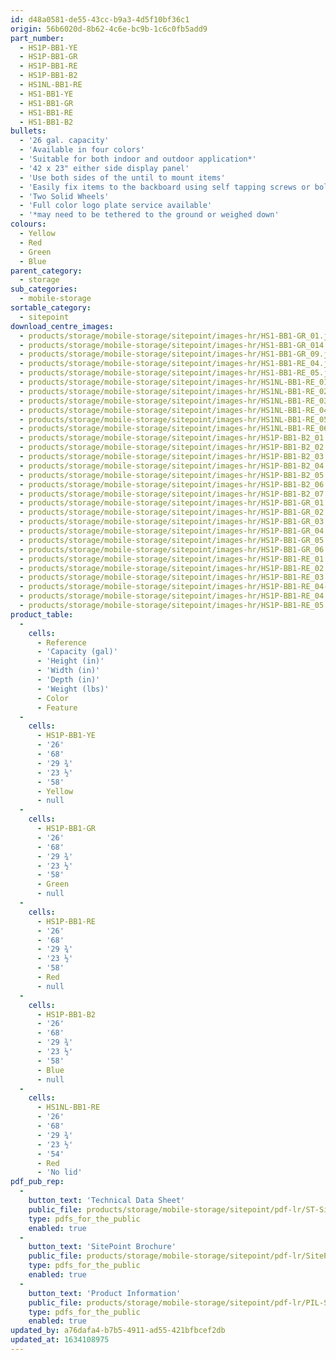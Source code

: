 ```yaml
---
id: d48a0581-de55-43cc-b9a3-4d5f10bf36c1
origin: 56b6020d-8b62-4c6e-bc9b-1c6c0fb5add9
part_number:
  - HS1P-BB1-YE
  - HS1P-BB1-GR
  - HS1P-BB1-RE
  - HS1P-BB1-B2
  - HS1NL-BB1-RE
  - HS1-BB1-YE
  - HS1-BB1-GR
  - HS1-BB1-RE
  - HS1-BB1-B2
bullets:
  - '26 gal. capacity'
  - 'Available in four colors'
  - 'Suitable for both indoor and outdoor application*'
  - '42 x 23" either side display panel'
  - 'Use both sides of the until to mount items'
  - 'Easily fix items to the backboard using self tapping screws or bolts (not included)'
  - 'Two Solid Wheels'
  - 'Full color logo plate service available'
  - '*may need to be tethered to the ground or weighed down'
colours:
  - Yellow
  - Red
  - Green
  - Blue
parent_category:
  - storage
sub_categories:
  - mobile-storage
sortable_category:
  - sitepoint
download_centre_images:
  - products/storage/mobile-storage/sitepoint/images-hr/HS1-BB1-GR_01.jpg
  - products/storage/mobile-storage/sitepoint/images-hr/HS1-BB1-GR_014.jpg
  - products/storage/mobile-storage/sitepoint/images-hr/HS1-BB1-GR_09.jpg
  - products/storage/mobile-storage/sitepoint/images-hr/HS1-BB1-RE_04.jpg
  - products/storage/mobile-storage/sitepoint/images-hr/HS1-BB1-RE_05.jpg
  - products/storage/mobile-storage/sitepoint/images-hr/HS1NL-BB1-RE_01.jpg
  - products/storage/mobile-storage/sitepoint/images-hr/HS1NL-BB1-RE_02.jpg
  - products/storage/mobile-storage/sitepoint/images-hr/HS1NL-BB1-RE_03.jpg
  - products/storage/mobile-storage/sitepoint/images-hr/HS1NL-BB1-RE_04.jpg
  - products/storage/mobile-storage/sitepoint/images-hr/HS1NL-BB1-RE_05.jpg
  - products/storage/mobile-storage/sitepoint/images-hr/HS1NL-BB1-RE_06.jpg
  - products/storage/mobile-storage/sitepoint/images-hr/HS1P-BB1-B2_01.jpg
  - products/storage/mobile-storage/sitepoint/images-hr/HS1P-BB1-B2_02.jpg
  - products/storage/mobile-storage/sitepoint/images-hr/HS1P-BB1-B2_03.jpg
  - products/storage/mobile-storage/sitepoint/images-hr/HS1P-BB1-B2_04.jpg
  - products/storage/mobile-storage/sitepoint/images-hr/HS1P-BB1-B2_05.jpg
  - products/storage/mobile-storage/sitepoint/images-hr/HS1P-BB1-B2_06.jpg
  - products/storage/mobile-storage/sitepoint/images-hr/HS1P-BB1-B2_07.jpg
  - products/storage/mobile-storage/sitepoint/images-hr/HS1P-BB1-GR_01.jpg
  - products/storage/mobile-storage/sitepoint/images-hr/HS1P-BB1-GR_02.jpg
  - products/storage/mobile-storage/sitepoint/images-hr/HS1P-BB1-GR_03.jpg
  - products/storage/mobile-storage/sitepoint/images-hr/HS1P-BB1-GR_04.jpg
  - products/storage/mobile-storage/sitepoint/images-hr/HS1P-BB1-GR_05.jpg
  - products/storage/mobile-storage/sitepoint/images-hr/HS1P-BB1-GR_06.jpg
  - products/storage/mobile-storage/sitepoint/images-hr/HS1P-BB1-RE_01.jpg
  - products/storage/mobile-storage/sitepoint/images-hr/HS1P-BB1-RE_02.jpg
  - products/storage/mobile-storage/sitepoint/images-hr/HS1P-BB1-RE_03.jpg
  - products/storage/mobile-storage/sitepoint/images-hr/HS1P-BB1-RE_04-(1).jpg
  - products/storage/mobile-storage/sitepoint/images-hr/HS1P-BB1-RE_04.jpg
  - products/storage/mobile-storage/sitepoint/images-hr/HS1P-BB1-RE_05.jpg
product_table:
  -
    cells:
      - Reference
      - 'Capacity (gal)'
      - 'Height (in)'
      - 'Width (in)'
      - 'Depth (in)'
      - 'Weight (lbs)'
      - Color
      - Feature
  -
    cells:
      - HS1P-BB1-YE
      - '26'
      - '68'
      - '29 ¾'
      - '23 ½'
      - '58'
      - Yellow
      - null
  -
    cells:
      - HS1P-BB1-GR
      - '26'
      - '68'
      - '29 ¾'
      - '23 ½'
      - '58'
      - Green
      - null
  -
    cells:
      - HS1P-BB1-RE
      - '26'
      - '68'
      - '29 ¾'
      - '23 ½'
      - '58'
      - Red
      - null
  -
    cells:
      - HS1P-BB1-B2
      - '26'
      - '68'
      - '29 ¾'
      - '23 ½'
      - '58'
      - Blue
      - null
  -
    cells:
      - HS1NL-BB1-RE
      - '26'
      - '68'
      - '29 ¾'
      - '23 ½'
      - '54'
      - Red
      - 'No lid'
pdf_pub_rep:
  -
    button_text: 'Technical Data Sheet'
    public_file: products/storage/mobile-storage/sitepoint/pdf-lr/ST-SitePoint-TD_US.pdf
    type: pdfs_for_the_public
    enabled: true
  -
    button_text: 'SitePoint Brochure'
    public_file: products/storage/mobile-storage/sitepoint/pdf-lr/SitePoint.EN-bro.v06_LR.pdf
    type: pdfs_for_the_public
    enabled: true
  -
    button_text: 'Product Information'
    public_file: products/storage/mobile-storage/sitepoint/pdf-lr/PIL-SAL-0044.pdf
    type: pdfs_for_the_public
    enabled: true
updated_by: a76dafa4-b7b5-4911-ad55-421bfbcef2db
updated_at: 1634108975
---
```

